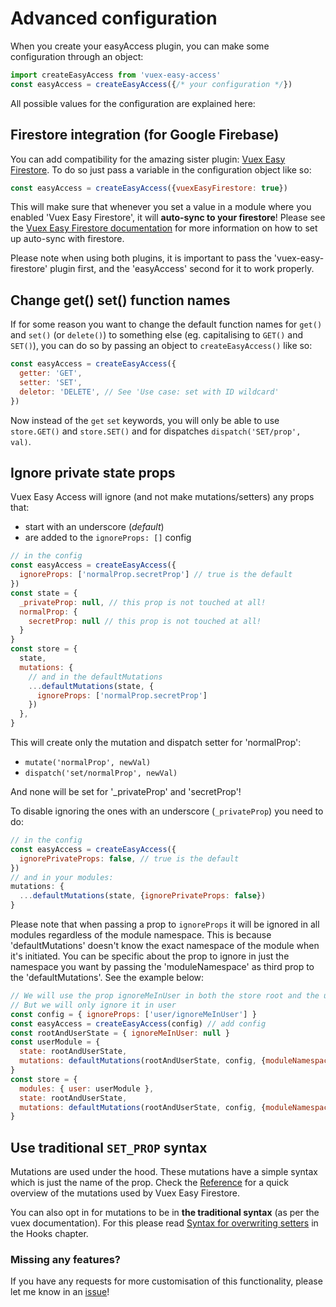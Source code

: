 # Advanced configuration

When you create your easyAccess plugin, you can make some configuration through an object:

```js
import createEasyAccess from 'vuex-easy-access'
const easyAccess = createEasyAccess({/* your configuration */})
```

All possible values for the configuration are explained here:

## Firestore integration (for Google Firebase)

You can add compatibility for the amazing sister plugin: [Vuex Easy Firestore](https://mesqueeb.github.io/vuex-easy-firestore). To do so just pass a variable in the configuration object like so:

```js
const easyAccess = createEasyAccess({vuexEasyFirestore: true})
```

This will make sure that whenever you set a value in a module where you enabled 'Vuex Easy Firestore', it will **auto-sync to your firestore**! Please see the [Vuex Easy Firestore documentation](https://mesqueeb.github.io/vuex-easy-firestore) for more information on how to set up auto-sync with firestore.

Please note when using both plugins, it is important to pass the 'vuex-easy-firestore' plugin first, and the 'easyAccess' second for it to work properly.

## Change get() set() function names

If for some reason you want to change the default function names for `get()` and `set()` (or `delete()`) to something else (eg. capitalising to `GET()` and `SET()`), you can do so by passing an object to `createEasyAccess()` like so:

```js
const easyAccess = createEasyAccess({
  getter: 'GET',
  setter: 'SET',
  deletor: 'DELETE', // See 'Use case: set with ID wildcard'
})
```

Now instead of the `get` `set` keywords, you will only be able to use `store.GET()` and `store.SET()` and for dispatches `dispatch('SET/prop', val)`.

## Ignore private state props

Vuex Easy Access will ignore (and not make mutations/setters) any props that:

- start with an underscore (*default*)
- are added to the `ignoreProps: []` config

```js
// in the config
const easyAccess = createEasyAccess({
  ignoreProps: ['normalProp.secretProp'] // true is the default
})
const state = {
  _privateProp: null, // this prop is not touched at all!
  normalProp: {
    secretProp: null // this prop is not touched at all!
  }
}
const store = {
  state,
  mutations: {
    // and in the defaultMutations
    ...defaultMutations(state, {
      ignoreProps: ['normalProp.secretProp']
    })
  },
}
```

This will create only the mutation and dispatch setter for 'normalProp':

- `mutate('normalProp', newVal)`
- `dispatch('set/normalProp', newVal)`

And none will be set for '_privateProp' and 'secretProp'!

To disable ignoring the ones with an underscore (`_privateProp`) you need to do:

```js
// in the config
const easyAccess = createEasyAccess({
  ignorePrivateProps: false, // true is the default
})
// and in your modules:
mutations: {
  ...defaultMutations(state, {ignorePrivateProps: false})
}
```

Please note that when passing a prop to `ignoreProps` it will be ignored in all modules regardless of the module namespace. This is because 'defaultMutations' doesn't know the exact namespace of the module when it's initiated. You can be specific about the prop to ignore in just the namespace you want by passing the 'moduleNamespace' as third prop to the 'defaultMutations'. See the example below:

```js
// We will use the prop ignoreMeInUser in both the store root and the user module
// But we will only ignore it in user
const config = { ignoreProps: ['user/ignoreMeInUser'] }
const easyAccess = createEasyAccess(config) // add config
const rootAndUserState = { ignoreMeInUser: null }
const userModule = {
  state: rootAndUserState,
  mutations: defaultMutations(rootAndUserState, config, {moduleNamespace: 'user/'}) // add config and moduleNamespace
}
const store = {
  modules: { user: userModule },
  state: rootAndUserState,
  mutations: defaultMutations(rootAndUserState, config, {moduleNamespace: ''}) // add config and moduleNamespace
}
```

## Use traditional `SET_PROP` syntax

Mutations are used under the hood. These mutations have a simple syntax which is just the name of the prop. Check the [Reference](reference.html) for a quick overview of the mutations used by Vuex Easy Firestore.

You can also opt in for mutations to be in **the traditional syntax** (as per the vuex documentation). For this please read [Syntax for overwriting setters](hooks.html#hook-into-set) in the Hooks chapter.

### Missing any features?

If you have any requests for more customisation of this functionality, please let me know in an [issue](https://github.com/mesqueeb/vuex-easy-access/issues)!
